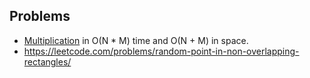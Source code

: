 ## Problems
- [Multiplication](https://leetcode.com/problems/multiply-strings/) in O(N * M) time and O(N + M) in space.
- https://leetcode.com/problems/random-point-in-non-overlapping-rectangles/